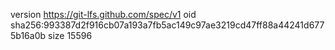 version https://git-lfs.github.com/spec/v1
oid sha256:993387d2f916cb07a193a7fb5ac149c97ae3219cd47ff88a44241d6775b16a0b
size 15596

